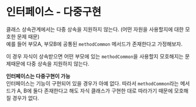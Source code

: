 # 인터페이스 - 다중구현

클래스 상속관계에서는 다중 상속을 지원하지 않는다. (어떤 자원을 사용할지에 대한 모호한 문제 때문)  
예를 들어 부모A, 부모B에 공통된 `methodCommon` 메서드가 존재한다고 가정해보자.

이 경우 자식이 상속받으면 어떤 부모에 있는 `methodCommon`을 사용할지 모호해지는 문제때문에 다중 상속을 지원하지 않는다.
  
    
**인터페이스는 다중구현이 가능**  
인터페이스는 기능이 구현되어 있을 경우가 아예 없다. 따라서 `methodCommon`라는 메서드가 A, B에 둘다 존재한다고 해도 자식 클래스가 구현한 대로 따라가기 때문에 모호해질 경우가 없다.
